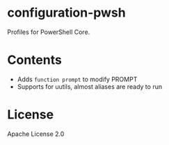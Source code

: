# configuration-pwsh

Profiles for PowerShell Core.

# Contents

- Adds `function prompt` to modify PROMPT
- Supports for uutils, almost aliases are ready to run

# License

Apache License 2.0
